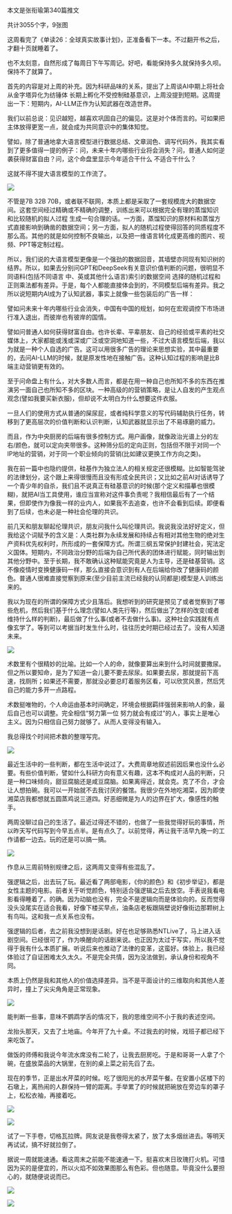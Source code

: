 本文是张衔瑜第340篇推文

共计3055个字，9张图

这周看完了《单读26：全球真实故事计划》，正准备看下一本。不过翻开书之后，才翻十页就睡着了。

也不太刻意，自然形成了每周日下午写周记。好吧，看能保持多久就保持多久呗。保持不了就算了。

首先的内容是对上周的补充。因为科研品味的关系，提出了上周谈AI中期上将社会从金字塔异化为纺锤体 长期上孵化不受控制硅基意识，上周没提到短期。这周提出一下：短期内，AI-LLM正作为认知武器在改造世界。

我们以前总说：见识越短，越喜欢巩固自己的偏见。这是对个体而言的。可如果把主体放得更宽一点，就会成为共同意识中的集体知觉。

譬如，除了普通地拿大语言模型进行数据总结、文章润色、调写代码外，我其实看到了更多值得一提的例子：问，未来十年内哪些行业将会消失？问，普通人如何逆袭获得财富自由？问，这个命盘里显示今年适合干什么 不适合干什么？

这就不得不提大语言模型的工作流了。

![](./images/img_001.jpeg)

不管是7B 32B 70B，或者联不联网，本质上都是采取了一套规模庞大的数据空间。这套空间经过精确或不精确的调整，训练出来可以根据完全有理的蒸馏知识 和比较随机的拟人过程 生成一句合理的话。一方面，蒸馏知识的原材料和蒸馏方式直接影响到确凿的数据空间；另一方面，拟人的随机过程使得回答的同质程度不那么高。其他的就是如何控制不良输出，以及把一维语言转化成更高维的图片、视频、PPT等定制过程。

所以，我们说的大语言模型更像是一个强劲的数据回音，其墙壁亦同现有知识树的结界。所以，如果去分别问GPT和DeepSeek有关意识价值判断的问题，很明显不同语料(包括不同语言 中、英或其他什么语言)索引的数据空间 选择的随机过程和正则乘法都有差异。于是，每个人都能直接体会到的，不同模型后端有差异。我之所以说短期内AI成为了认知武器，事实上就像一些包装后的广告一样：

譬如问未来十年内哪些行业会消失，中国有中国的规划，如何在宏观调控下市场进行准入退出，而彼岸也有彼岸的国情。

譬如问普通人如何获得财富自由。也许长辈、平辈朋友、自己的经验或平素的社交媒体上，大家都能或浅或深或广泛或空洞地知道一些，不过大语言模型后端，我以为就是一种个人自选的广告。这可以用很多广告的理论来思想实验，其中最重要的，去问AI-LLM的时候，就是原发性地在接触广告。这种认知过程的影响是比B端主动营销更有效的。

至于问命盘上有什么，对大多数人而言，都是在用一种自己也所知不多的东西在推演另一面自己也所知不多的区块。一种高级的的营销策略，是让人自发的产生观点观念(譬如我要买新衣服)，但却说不太明白为什么想要这件衣服。

一旦人们的使用方式从普通的屎尿屁，或者纯科学意义的写代码辅助执行任务，转移到了更高层次的价值判断和认识判断，认知武器就显示出了不易琢磨的威力。

而且，作为中央厨房的后端有很多控制方式。用户画像，就像政治光谱上分的左右/颜色，就可以定向夹带很多。这种筛分后的定向正则，包括但不限于对同一个IP地址的营销，对于同一个职业倾向的营销(比如建议更换工作方向之类)。

我在前一篇中也隐约提供，硅基作为独立法人的相关规定还很模糊。比如智能驾驶的法律划分，这个跟上来得很慢而且没有形成全民共识；又比如之前AI对话诱导了一个青少年的自杀，我们且不说真正有硅基意识的时候(那个定义和描摹也很模糊)，就把AI当工具使用，谁应当宣称对这件事负责呢？我相信最后有了一个结果，但即使作为像我一样的业内人，如果我不去追查，也许不会看到后续。即便看到了后续，也未必是一种社会伦理的共识。

前几天和朋友聊起伦理共识，朋友问我什么叫伦理共识。我说我没法好好定义，但我给这个词赋予的含义是：人类社群为永续发展和持续占有相对其他生物的绝对生产资料优先权利时，所形成的一套保障方式。所谓三纲五常保护封建社会，宪法定义国体。短期内，不同政治分野的后端为自己所代表的团体进行赋能，同时输出到其他分野中。至于长期，我不敢确认这种赋能究竟是人为主导，还是硅基营销。这不像疫情时变换健康码一样，那么直接会意识到有人在后端给你改了健康码的颜色。普通人很难直接觉察到原来(至少目前主流已经我的认同都是)模型是人训练出来的。

我以为现在的所谓的保障方式少且落后。我想听到的研究是预见了或者觉察到了哪些危机，然后我们基于什么理念(譬如人类先行等)，然后做出了怎样的改变(或者维持什么样的判断)，最后做了什么事(或者不去做什么事)。这种社会实践就有点像玄学了。等到可以考据当时发生什么时，往往历史时期已经过去了。没有人知道未来。

![](./images/img_002.jpeg)

术数里有个很精妙的比喻。比如一个人的命，就像要算出来到什么时间就要撒尿。但之所以要知命，是为了知道一会儿要不要去尿尿。如果要去尿，那就提前下高速，找厕所；如果还不需要，那就没必要总盯着服务区看，可以欣赏风景，然后凭自己的能力多开一点路程。

术数挺唯物的，个人命运由基本时间确定，环境会根据羁绊强弱来影响人的象，最后自己也可以调整。完全相信“努力第一位 努力就会有成过”的人，事实上是唯心主义。因为只相信自己努力就够了。从而人变得没有输入。

我总得找个时间把术数的整理写完。

![](./images/img_003.jpeg)

最近生活中的一些判断，都在生活中说过了。大费周章地叙述前因后果也没什么必要。有些价值判断，譬如什么科研方向有意义有趣，这本不构成对人品的判断，只是一种口味倾向，甜豆腐脑还是咸豆腐脑。如果离得近，就会克。克了不合，才会让人想拍碗。我可以一开始就不去我讨厌的餐馆。我很少在外地吃湘菜，因为即使湘菜店我都想就五圆蒸鸡说三道四。好恶细微是为人的边界在扩大，像感性的触手。

两周没聊过自己的生活了。最近过得还不错的，也做了一些我觉得好玩的事情，所以昨天写代码写到今早五点半。是有点久了。以前觉得，再让我干活早九晚一的工作请都一边去。玩的还是可以搞一搞。

![](./images/img_004.jpeg)

作息从三周前特别规律之后，这两周又变得有些混乱了。

强逻辑之后，出去玩了玩。最近看了两部电影，《你的颜色》和《初步举证》，都是女性主题的电影。前者关于听觉颜色，特别适合强逻辑之后去放空。手表说我看电影看得睡着了。的确。因为动脑也没有，完全不是逻辑向而是体验向的。反而觉得没头没尾实在适合我看，好像下楼买早点，油条店老板跟隔壁说好像街边那颗树上有鸟叫。这和我一点关系也没有。

强逻辑的后者，去之前我没想到是话剧。好在也足够熟悉NTLive了，马上进入话剧空间。已经很可了，作为唤醒向的话剧来说。也正因为太过于写实，所以我不觉得于我有什么本质扩展。听说后来也推动了法律的变革，这蛮好。体验上，我已经体验过了自证困难太久太久。不是完全共情，因为没法做到，承认身份和视角不同。

本质上仍然是我和其他人的价值选择差异。当不是平面设计的三维取向和其他人差异时，撞上了尖尖角角是正常现象。

![](./images/img_005.jpeg)

能判断一些事，意味不鹦鹉学舌的情况下，我的思维空间不小于我的表述空间。

龙抬头那天，又去了土地庙。今年开了九十桌。不过我去的时候，戏班子都已经下来吃饭了。

做饭的师傅和我说今年流水席没有二轮了，让我去厨房吃。于是和哥哥一人拿了个碗，在盛放菜品的大锅里，在别的桌上菜之前先舀了去。

现在的季节，正是出水芹菜的时候。吃了很阳光的水芹菜午餐。在安置小区楼下的石墩上，离热闹的人群保持一臂的距离。手举累了的时候就把碗放在旁边车的罩子上，松松衣袖，再接着吃。

![](./images/img_006.jpeg)

![](./images/img_007.jpeg)

试了一下手卷，切格瓦拉牌。网友说是我卷得太紧了，放了太多烟丝进去。等明天再试试，搞不好就拉倒了。

据说一周就能速通。看这周末之前能不能速通一下。挺喜欢末日玫瑰打火机。可惜因为买的是便宜的，所以火焰不如效果图那么有色彩。但也随意。毕竟没什么要担心的，就随便说说而已。

![](./images/img_008.jpeg)

![](./images/img_009.jpeg)
